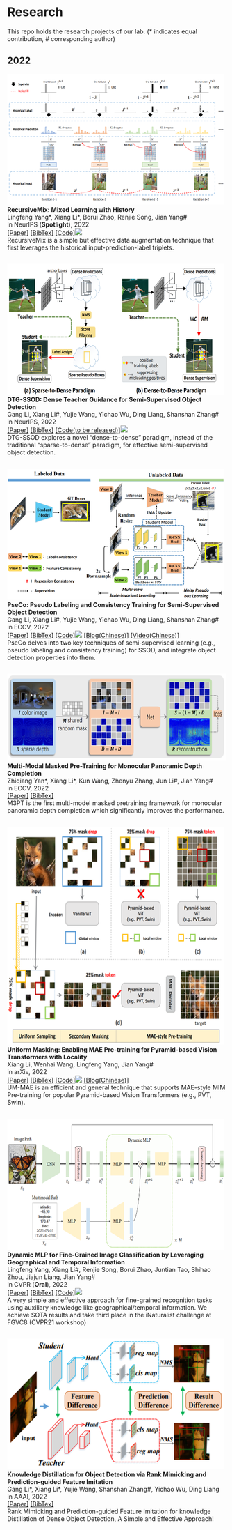 # Research
This repo holds the research projects of our lab.
(* indicates equal contribution, # corresponding author)


<div>
  <h2>2022</h2>
	<div><img src="./resources/paper_icon/NeurIPS_2022_RM.png" width=500 height=300 />
            <div><strong>RecursiveMix: Mixed Learning with History</strong><br>
		Lingfeng Yang*, Xiang Li*, Borui Zhao, Renjie Song, Jian Yang#<br>
                in NeurIPS (<strong>Spotlight</strong>), 2022<br>
                <a href="https://arxiv.org/pdf/2203.06844.pdf">[Paper]</a>
                <a href="https://github.com/implus/implus.github.io/tree/master/resources/bibtex/NeurIPS_2022_RM.txt">[BibTex]</a>
                <a href="https://github.com/implus/RecursiveMix-pytorch">[Code]</a><img
                        src="https://img.shields.io/github/stars/implus/RecursiveMix-pytorch?style=social"/>
                <br>
                <alert>
        RecursiveMix is a simple but effective data augmentation technique that first leverages the historical input-prediction-label triplets.
		</alert>
            </div>
            <div class="spanner"></div>
        </div>        
	
  <h2></h2>
  	<div><img src="./resources/paper_icon/NeurIPS_2022_DTG.png" width=500 height=300 />
            <div><strong>DTG-SSOD: Dense Teacher Guidance for Semi-Supervised Object Detection</strong><br>
		Gang Li, Xiang Li#, Yujie Wang, Yichao Wu, Ding Liang, Shanshan Zhang#<br>
                in NeurIPS, 2022<br>
                <a href="https://openreview.net/pdf?id=0-uBrFiOVf">[Paper]</a>
                <a href="./resources/bibtex/NeurIPS_2022_DTG.txt">[BibTex]</a>
                <a href="https://github.com/ligang-cs/DTG-SSOD">[Code(to be released)]</a><img
                        src="https://img.shields.io/github/stars/ligang-cs/DTG-SSOD?style=social"/>
                <br>
                <alert>
        DTG-SSOD explores a novel “dense-to-dense” paradigm, instead of the traditional  “sparse-to-dense” paradigm, for effective semi-supervised object detection.
		</alert>
            </div>
            <div class="spanner"></div>
        </div>
	
  <h2></h2>	
	<div><img src="./resources/paper_icon/ECCV_2022_PseCo.png" width=500 height=300 />
            <div><strong>PseCo: Pseudo Labeling and Consistency Training for Semi-Supervised Object Detection</strong><br>
		Gang Li, Xiang Li#, Yujie Wang, Yichao Wu, Ding Liang, Shanshan Zhang#<br>
                in ECCV, 2022<br>
                <a href="https://arxiv.org/pdf/2203.16317.pdf">[Paper]</a>
                <a href="./resources/bibtex/ECCV_2022_PseCo.txt">[BibTex]</a>
                <a href="https://github.com/ligang-cs/PseCo">[Code]</a><img
                        src="https://img.shields.io/github/stars/ligang-cs/PseCo?style=social"/>
                <a href="https://zhuanlan.zhihu.com/p/544346080">[Blog(Chinese)]</a>
		<a href="https://www.bilibili.com/video/BV1DP411j7kg/">[Video(Chinese)]</a>
                <br>
                <alert>
        PseCo delves into two key techniques of semi-supervised learning (e.g., pseudo labeling and consistency training) for SSOD, and integrate object detection properties into them. 
		</alert>
            </div>
            <div class="spanner"></div>
        </div>
	
  <h2></h2>	
	<div><img src="./resources/paper_icon/ECCV_2022_M3PT.png" width=700 height=200 />
            <div><strong>Multi-Modal Masked Pre-Training for Monocular Panoramic Depth Completion</strong><br>
		Zhiqiang Yan*, Xiang Li*, Kun Wang, Zhenyu Zhang, Jun Li#, Jian Yang#<br>
                in ECCV, 2022<br>
                <a href="https://www.ecva.net/papers/eccv_2022/papers_ECCV/papers/136610372.pdf">[Paper]</a>
                <a href="./resources/bibtex/ECCV_2022_M3PT.txt">[BibTex]</a>
                <br>
                <alert>
        M3PT is the first multi-model masked pretraining framework for monocular panoramic depth completion which significantly improves the performance.
		</alert>
            </div>
            <div class="spanner"></div>
        </div>

  <h2></h2>
  	<div><img src="./resources/paper_icon/arXiv_2022_UMMAE.png" width=500 height=500 />
            <div><strong>Uniform Masking: Enabling MAE Pre-training for Pyramid-based Vision Transformers with Locality</strong><br>
		Xiang Li, Wenhai Wang, Lingfeng Yang, Jian Yang#<br>
                in arXiv, 2022<br>
                <a href="https://arxiv.org/pdf/2205.10063.pdf">[Paper]</a>
                <a href="./resources/bibtex/arXiv_2022_UMMAE.txt">[BibTex]</a>
                <a href="https://github.com/implus/UM-MAE">[Code]</a><img
                        src="https://img.shields.io/github/stars/implus/UM-MAE?style=social"/>
                <a href="https://zhuanlan.zhihu.com/p/520228061">[Blog(Chinese)]</a>
                <br>
                <alert>
        UM-MAE is an efficient and general technique that supports MAE-style MIM Pre-training for popular Pyramid-based Vision Transformers (e.g., PVT, Swin).
		</alert>
            </div>
            <div class="spanner"></div>
        </div>
	
  <h2></h2>
  	<div><img src="./resources/paper_icon/CVPR_2022_DynamicMLP.png" width=500 height=300 />
            <div><strong>Dynamic MLP for Fine-Grained Image Classification by Leveraging Geographical and Temporal Information</strong><br>
		Lingfeng Yang, Xiang Li#, Renjie Song, Borui Zhao, Juntian Tao, Shihao Zhou, Jiajun Liang, Jian Yang#<br>
                in CVPR (<strong>Oral</strong>), 2022<br>
                <!-- <a href="https://arxiv.org/pdf/2106.13797.pdf">[Paper]</a> -->
                <a href="https://arxiv.org/pdf/2203.03253.pdf">[Paper]</a>
                <a href="./resources/bibtex/dynamicMLP.txt">[BibTex]</a>
                <a href="https://github.com/ylingfeng/DynamicMLP">[Code]</a><img
                        src="https://img.shields.io/github/stars/ylingfeng/DynamicMLP?style=social"/>
                <br>
                <alert>
		A very simple and effective approach for fine-grained recognition tasks using auxiliary knowledge like geographical/temporal information. We achieve SOTA results and take third place in the iNaturalist challenge at FGVC8 (CVPR21 workshop)
		</alert>
            </div>
            <div class="spanner"></div>
        </div>
	
  <h2></h2>	
	<div><img class="paper" src="./resources/paper_icon/AAAI_2022_KD.png"  width=500 height=300 />
            <div><strong>Knowledge Distillation for Object Detection via Rank Mimicking and Prediction-guided Feature Imitation</strong><br>
		Gang Li*, Xiang Li*, Yujie Wang, Shanshan Zhang#, Yichao Wu, Ding Liang<br>
                in AAAI, 2022<br>
                <!-- <a href="https://arxiv.org/pdf/2106.13797.pdf">[Paper]</a> -->
                <a href="https://arxiv.org/pdf/2112.04840.pdf">[Paper]</a>
                <a href="./resources/bibtex/kd_rm_pfi.txt">[BibTex]</a>
                <br>
                <alert>Rank Mimicking and Prediction-guided Feature Imitation for knowledge Distillation of Dense Object Detection, A Simple and Effective Approach!</alert>
            </div>
            <div class="spanner"></div>
        </div>
</div>
